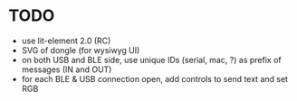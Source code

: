 # TODO

* use lit-element 2.0 (RC)
* SVG of dongle (for wysiwyg UI)
* on both USB and BLE side, use unique IDs (serial, mac, ?) as prefix of messages (IN and OUT)
* for each BLE & USB connection open, add controls to send text and set RGB